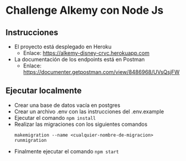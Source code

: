 # Challenge Alkemy con Node Js

## Instrucciones

- El proyecto está desplegado en Heroku
    - Enlace: https://alkemy-disney-crvc.herokuapp.com
- La documentación de los endpoints está en Postman
    - Enlace: https://documenter.getpostman.com/view/8486968/UVsQsjFW

## Ejecutar localmente

- Crear una base de datos vacía en postgres
- Crear un archivo .env con las instrucciones del .env.example
- Ejecutar el comando ```npm install```
- Realizar las migraciones con los siguientes comandos
    ```
    makemigration --name <cualquier-nombre-de-migracion>
    runmigration
    ```
- Finalmente ejecutar el comando ```npm start```